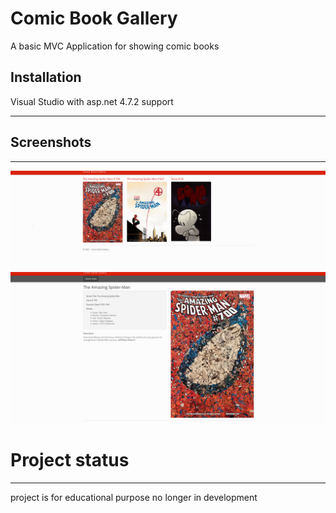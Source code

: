 # Comic Book Gallery
A basic MVC Application for showing comic books

## Installation
Visual Studio with asp.net 4.7.2 support 
___

## Screenshots
---
![homepage](img/homepage.PNG)
![navigationpage](img/Capture.PNG) 

# Project status
___
project is for educational purpose no longer in development
